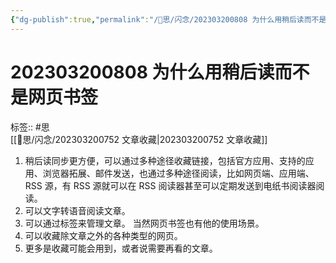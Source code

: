```yaml
---
{"dg-publish":true,"permalink":"/🧠思/闪念/202303200808 为什么用稍后读而不是网页书签/","noteIcon":"1","created":"2023-03-20T08:08:22.895+08:00","updated":""}
---
```


# 202303200808 为什么用稍后读而不是网页书签
标签:: #思  
[[🧠思/闪念/202303200752 文章收藏\|202303200752 文章收藏]]
1. 稍后读同步更方便，可以通过多种途径收藏链接，包括官方应用、支持的应用、浏览器拓展、邮件发送，也通过多种途径阅读，比如网页端、应用端、RSS 源，有 RSS 源就可以在 RSS 阅读器甚至可以定期发送到电纸书阅读器阅读。
2. 可以文字转语音阅读文章。
3. 可以通过标签来管理文章。
当然网页书签也有他的使用场景。
4. 可以收藏除文章之外的各种类型的网页。
5. 更多是收藏可能会用到，或者说需要再看的文章。

